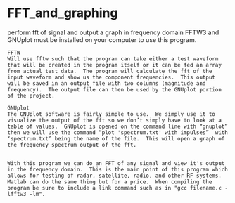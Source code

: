 # FFT_and_graphing
perform fft of signal and output a graph in frequency domain
FFTW3 and GNUplot must be installed on your computer to use this program.

	FFTW
	Will use fftw such that the program can take either a test waveform that will be created in the program itself or it can be fed an array from actual test data.  The program will calculate the fft of the input waveform and show us the component frequencies.  This output will be saved in an output file with two columns (magnitude and frequency).  The output file can then be used by the GNUplot portion of the project.  

	GNUplot
	The GNUplot software is fairly simple to use.  We simply use it to visualize the output of the fft so we don’t simply have to look at a table of values.  GNUplot is opened on the command line with “gnuplot” then we will use the command “plot 'spectrum.txt' with impulses”  with ‘spectrum.txt’ being the name of the file.  This will open a graph of the frequency spectrum output of the fft. 

	
	With this program we can do an FFT of any signal and view it's output in the frequency domain.  This is the main point of this program which allows for testing of radar, satellite, radio, and other RF systems.   Matlab can do the same thing but for a price.  When compiling the program be sure to include a link command such as in "gcc filename.c -lfftw3 -lm".  
